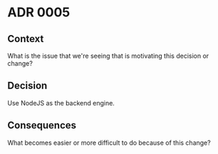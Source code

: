 # ADR 0005

## Context

What is the issue that we're seeing that is motivating this decision or change?

## Decision

Use NodeJS as the backend engine.

## Consequences

What becomes easier or more difficult to do because of this change?
